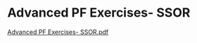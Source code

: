 # Advanced PF Exercises- SSOR

[Advanced PF Exercises- SSOR.pdf](Advanced%20PF%20Exercises-%20SSOR%20f861d8aff180446282627373246b867a/Advanced_PF_Exercises-_SSOR.pdf)